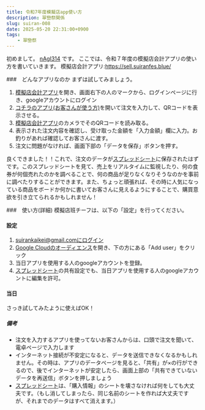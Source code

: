 ```yaml
---
title: 令和7年度模擬店app使い方
description: 翠巒祭関係
slug: suiran-008
date: 2025-05-20 22:31:00+0900
tags:
    - 翠巒祭
---
```


初めまして。 [nAgI314](https://github.com/nAgI314) です。
ここでは、令和７年度の模擬店会計アプリの使い方を書いていきます。
模擬店会計アプリ:https://sell.suiranfes.blue/

###　どんなアプリなのか
まずは試してみましょう。
1. [模擬店会計アプリ](https://sell.suiranfes.blue/)を開き、画面右下の人のマークから、ログインページに行き、googleアカウントにログイン
1. [コチラのアプリ(お客さんが使う方)](https://shop.suiranfes.blue/)を開いて注文を入力して、QRコードを表示させる。
2. [模擬店会計アプリ](https://sell.suiranfes.blue/)のカメラでそのQRコードを読み取る。
3. 表示された注文内容を確認し、受け取った金額を「入力金額」欄に入力。お釣りがあれば確認してお客さんに渡す。
4. 注文に問題がなければ、画面下部の「データを保存」ボタンを押す。

良くできました！！これで、注文のデータが[スプレッドシート](https://docs.google.com/spreadsheets/d/1nmwhBjzqQ1J31PresVmXLAlLozgWs-WUZh1KmJuhawE/edit?gid=2000281178#gid=2000281178)に保存されたはずです。このスプレッドシートを見て、売上をリアルタイムに監視したり、何の食券が何個売れたのかを調べることで、何の商品が足りなくなりそうなのかを事前に調べたりすることができます。また、ちょっと頑張れば、その時に人気になっている商品をボードか何かに書いてお客さんに見えるようにすることで、購買意欲を引き立てられるかもしれません！

###　使い方(詳細)
模擬店班チーフは、以下の「設定」を行ってください。
#### 設定
1. suirankaikei@gmail.comにログイン
2. [Google Cloudのオーディエンス](https://console.cloud.google.com/auth/audience?inv=1&invt=Abx3Qw&project=gssheettest-448509)を開き、下の方にある「Add user」をクリック
3. 当日アプリを使用する人のgoogleアカウントを登録。
4. [スプレッドシート](https://docs.google.com/spreadsheets/d/1nmwhBjzqQ1J31PresVmXLAlLozgWs-WUZh1KmJuhawE/edit?gid=2000281178#gid=2000281178)の共有設定でも、当日アプリを使用する人のgoogleアカウントに編集を許可。
#### 当日
さっき試してみたように使えばOK！
##### 備考
* 注文を入力するアプリを使ってないお客さんからは、口頭で注文を聞いて、電卓ページで入力します
* インターネット接続が不安定になると、データを送信できなくなるかもしれません。その時は、アプリのデータページを見ると、「共有」が×の行ができるので、後でインターネットが安定したら、画面上部の「共有できていないデータを再送信」ボタンを押しましょう
* [スプレッドシート](https://docs.google.com/spreadsheets/d/1nmwhBjzqQ1J31PresVmXLAlLozgWs-WUZh1KmJuhawE/edit?gid=2000281178#gid=2000281178)は、「購入情報」のシートを壊さなければ何をしても大丈夫です。（もし消してしまったら、同じ名前のシートを作れば大丈夫ですが、それまでのデータはすべて消えます。）